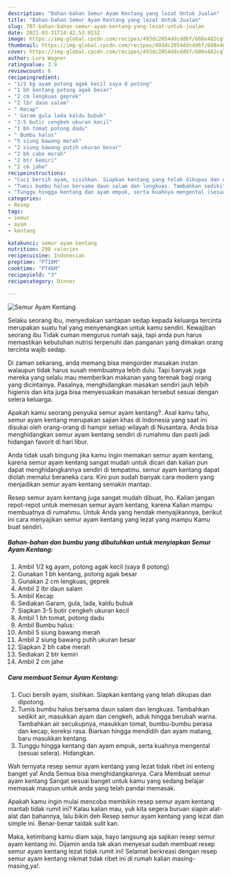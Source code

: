 ```yaml
---
description: "Bahan-bahan Semur Ayam Kentang yang lezat Untuk Jualan"
title: "Bahan-bahan Semur Ayam Kentang yang lezat Untuk Jualan"
slug: 707-bahan-bahan-semur-ayam-kentang-yang-lezat-untuk-jualan
date: 2021-03-31T14:42:53.923Z
image: https://img-global.cpcdn.com/recipes/493dc2054ddcdd6f/680x482cq70/semur-ayam-kentang-foto-resep-utama.jpg
thumbnail: https://img-global.cpcdn.com/recipes/493dc2054ddcdd6f/680x482cq70/semur-ayam-kentang-foto-resep-utama.jpg
cover: https://img-global.cpcdn.com/recipes/493dc2054ddcdd6f/680x482cq70/semur-ayam-kentang-foto-resep-utama.jpg
author: Lura Wagner
ratingvalue: 3.9
reviewcount: 6
recipeingredient:
- "1/2 kg ayam potong agak kecil saya 8 potong"
- "1 bh kentang potong agak besar"
- "2 cm lengkuas geprek"
- "2 lbr daun salam"
- " Kecap"
- " Garam gula lada kaldu bubuk"
- "3-5 butir cengkeh ukuran kecil"
- "1 bh tomat potong dadu"
- " Bumbu halus"
- "5 siung bawang merah"
- "2 siung bawang putih ukuran besar"
- "2 bh cabe merah"
- "2 btr kemiri"
- "2 cm jahe"
recipeinstructions:
- "Cuci bersih ayam, sisihkan. Siapkan kentang yang telah dikupas dan dipotong."
- "Tumis bumbu halus bersama daun salam dan lengkuas. Tambahkan sedikit air, masukkan ayam dan cengkeh, aduk hingga berubah warna. Tambahkan air secukupnya, masukkan tomat, bumbu-bumbu perasa dan kecap, koreksi rasa. Biarkan hingga mendidih dan ayam matang, baru masukkan kentang."
- "Tunggu hingga kentang dan ayam empuk, serta kuahnya mengental (sesuai selera). Hidangkan."
categories:
- Resep
tags:
- semur
- ayam
- kentang

katakunci: semur ayam kentang 
nutrition: 298 calories
recipecuisine: Indonesian
preptime: "PT10M"
cooktime: "PT46M"
recipeyield: "3"
recipecategory: Dinner

---
```



![Semur Ayam Kentang](https://img-global.cpcdn.com/recipes/493dc2054ddcdd6f/680x482cq70/semur-ayam-kentang-foto-resep-utama.jpg)

Selaku seorang ibu, menyediakan santapan sedap kepada keluarga tercinta merupakan suatu hal yang menyenangkan untuk kamu sendiri. Kewajiban seorang ibu Tidak cuman mengurus rumah saja, tapi anda pun harus memastikan kebutuhan nutrisi terpenuhi dan panganan yang dimakan orang tercinta wajib sedap.

Di zaman  sekarang, anda memang bisa mengorder masakan instan walaupun tidak harus susah membuatnya lebih dulu. Tapi banyak juga mereka yang selalu mau memberikan makanan yang terenak bagi orang yang dicintainya. Pasalnya, menghidangkan masakan sendiri jauh lebih higienis dan kita juga bisa menyesuaikan masakan tersebut sesuai dengan selera keluarga. 



Apakah kamu seorang penyuka semur ayam kentang?. Asal kamu tahu, semur ayam kentang merupakan sajian khas di Indonesia yang saat ini disukai oleh orang-orang di hampir setiap wilayah di Nusantara. Anda bisa menghidangkan semur ayam kentang sendiri di rumahmu dan pasti jadi hidangan favorit di hari libur.

Anda tidak usah bingung jika kamu ingin memakan semur ayam kentang, karena semur ayam kentang sangat mudah untuk dicari dan kalian pun dapat menghidangkannya sendiri di tempatmu. semur ayam kentang dapat diolah memalui beraneka cara. Kini pun sudah banyak cara modern yang menjadikan semur ayam kentang semakin mantap.

Resep semur ayam kentang juga sangat mudah dibuat, lho. Kalian jangan repot-repot untuk memesan semur ayam kentang, karena Kalian mampu membuatnya di rumahmu. Untuk Anda yang hendak menyajikannya, berikut ini cara menyajikan semur ayam kentang yang lezat yang mampu Kamu buat sendiri.

<!--inarticleads1-->

##### Bahan-bahan dan bumbu yang dibutuhkan untuk menyiapkan Semur Ayam Kentang:

1. Ambil 1/2 kg ayam, potong agak kecil (saya 8 potong)
1. Gunakan 1 bh kentang, potong agak besar
1. Gunakan 2 cm lengkuas, geprek
1. Ambil 2 lbr daun salam
1. Ambil  Kecap
1. Sediakan  Garam, gula, lada, kaldu bubuk
1. Siapkan 3-5 butir cengkeh ukuran kecil
1. Ambil 1 bh tomat, potong dadu
1. Ambil  Bumbu halus:
1. Ambil 5 siung bawang merah
1. Ambil 2 siung bawang putih ukuran besar
1. Siapkan 2 bh cabe merah
1. Sediakan 2 btr kemiri
1. Ambil 2 cm jahe




<!--inarticleads2-->

##### Cara membuat Semur Ayam Kentang:

1. Cuci bersih ayam, sisihkan. Siapkan kentang yang telah dikupas dan dipotong.
1. Tumis bumbu halus bersama daun salam dan lengkuas. Tambahkan sedikit air, masukkan ayam dan cengkeh, aduk hingga berubah warna. Tambahkan air secukupnya, masukkan tomat, bumbu-bumbu perasa dan kecap, koreksi rasa. Biarkan hingga mendidih dan ayam matang, baru masukkan kentang.
1. Tunggu hingga kentang dan ayam empuk, serta kuahnya mengental (sesuai selera). Hidangkan.




Wah ternyata resep semur ayam kentang yang lezat tidak ribet ini enteng banget ya! Anda Semua bisa menghidangkannya. Cara Membuat semur ayam kentang Sangat sesuai banget untuk kamu yang sedang belajar memasak maupun untuk anda yang telah pandai memasak.

Apakah kamu ingin mulai mencoba membikin resep semur ayam kentang mantab tidak rumit ini? Kalau kalian mau, yuk kita segera buruan siapin alat-alat dan bahannya, lalu bikin deh Resep semur ayam kentang yang lezat dan simple ini. Benar-benar taidak sulit kan. 

Maka, ketimbang kamu diam saja, hayo langsung aja sajikan resep semur ayam kentang ini. Dijamin anda tak akan menyesal sudah membuat resep semur ayam kentang lezat tidak rumit ini! Selamat berkreasi dengan resep semur ayam kentang nikmat tidak ribet ini di rumah kalian masing-masing,ya!.

